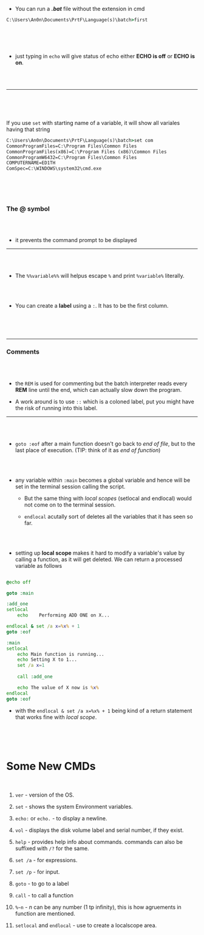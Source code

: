 
- You can run a ___.bat___ file without the extension in cmd

```cmd
C:\Users\An0n\Documents\PrtF\Language(s)\batch>first
```

<br>
<br>
<br>

- just typing in `echo` will give status of echo either __ECHO is off__ or __ECHO is on__.

<br>
<br>

---

<br>
<br>
<br>


If you use `set` with starting name of a variable, it will show all variales having that string

```cmd
C:\Users\An0n\Documents\PrtF\Language(s)\batch>set com
CommonProgramFiles=C:\Program Files\Common Files
CommonProgramFiles(x86)=C:\Program Files (x86)\Common Files
CommonProgramW6432=C:\Program Files\Common Files
COMPUTERNAME=ED1TH
ComSpec=C:\WINDOWS\system32\cmd.exe
```

<br>
<br>
<br>


### The @ symbol

<br>
<br>

- it prevents the command prompt to be displayed
---

<br>
<br>

- The `%%variable%%` will helpus escape `%` and print `%variable%` literally.

<br>
<br>

- You can create a __label__ using a `:`. It has to be the first column.


<br>
<br>
<br>

---

### Comments

<br>
<br>

- the `REM` is used for commenting but the batch interpreter reads every __REM__ line until the end, which can actually slow down the program.

- A work around is to use `::` which is a coloned label, put you might have the risk of running into this label.

---

<br>
<br>

- `goto :eof` after a main function doesn't go back to _end of file_, but to the last place of execution. (TIP: think of it as _end of function_)


<br>
<br>

- any variable within `:main` becomes a global variable and hence will be set in the terminal session calling the script.

  - But the same thing with _local scopes_ (setlocal and endlocal) would not come on to the terminal session.

  - `endlocal` acutally sort of deletes all the variables that it has seen so far.


<br>
<br>

- setting up __local scope__ makes it hard to modify a variable's value by calling a function, as it will get deleted. We can return a processed variable as follows

```cmd

@echo off

goto :main

:add_one
setlocal
    echo    Performing ADD ONE on X...

endlocal & set /a x=%x% + 1
goto :eof

:main
setlocal
    echo Main function is running...
    echo Setting X to 1...
    set /a x=1
    
    call :add_one

    echo The value of X now is %x%
endlocal
goto :eof

```

- with the `endlocal & set /a x=%x% + 1` being kind of a return statement that works fine with _local scope_.

<br>
<br>
<br>

# Some New CMDs


<br>

1. `ver` - version  of the OS.

2. `set` - shows the system Environment variables.

3. `echo:` or `echo.` - to display a newline.

4. `vol` - displays the disk volume label and serial number, if they exist.

5. `help` - provides help info about commands. commands can also be suffixed with `/?` for the same.

6. `set /a` - for expressions.

7. `set /p` - for input.

8. `goto` - to go to a label

9. `call` - to call a function

10. `%~n` - _n_ can be any number (1 tp infinity), this is how agruements in function are mentioned.

11. `setlocal` and `endlocal` - use to create a localscope area.
